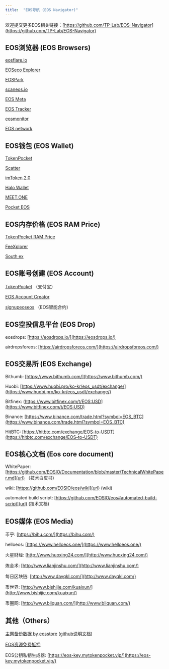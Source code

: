 ```yaml
---
title:  "EOS导航 (EOS Navigator)"
---
```



欢迎提交更多EOS相关链接：[https://github.com/TP-Lab/EOS-Navigator](https://github.com/TP-Lab/EOS-Navigator)


## EOS浏览器 (EOS Browsers)

[eosflare.io](https://eosflare.io/)

[EOSeco Explorer](https://eoseco.com/)

[EOSPark](https://eospark.com/)

[scaneos.io](https://scaneos.io/)

[EOS Meta](https://eosmeta.io/)

[EOS Tracker](https://eostracker.io/)

[eosmonitor](https://eosmonitor.io/)

[EOS network](http://eosnetworkmonitor.io/)



## EOS钱包 (EOS Wallet)

[TokenPocket](https://www.mytokenpocket.vip/)

[Scatter](https://get-scatter.com/)

[imToken 2.0](https://token.im/)

[Halo Wallet](https://halowallet.io/#/)

[MEET.ONE](https://meet.one/)

[Pocket EOS](https://pocketeos.com/#/)



## EOS内存价格 (EOS RAM Price)

[TokenPocket RAM Price](https://dapp.mytokenpocket.vip/ram/index.html)

[FeeXplorer](https://eos.feexplorer.io/)

[South ex](http://southex.com/)



## EOS账号创建 (EOS Account)

[TokenPocket](https://account.mytokenpocket.vip/#/) （支付宝）

[EOS Account Creator](https://eos-account-creator.com/)

[signupeoseos](http://signupeoseos.com/) （EOS智能合约）


## EOS空投信息平台 (EOS Drop)

eosdrops: [https://eosdrops.io/](https://eosdrops.io/)

airdropsforeos: [https://airdropsforeos.com/](https://airdropsforeos.com/)


## EOS交易所 (EOS Exchange)

Bithumb: [https://www.bithumb.com/](https://www.bithumb.com/)

Huobi: [https://www.huobi.pro/ko-kr/eos_usdt/exchange/](https://www.huobi.pro/ko-kr/eos_usdt/exchange/)

Bitfinex: (https://www.bitfinex.com/t/EOS:USD](https://www.bitfinex.com/t/EOS:USD)

Binance: [https://www.binance.com/trade.html?symbol=EOS_BTC](https://www.binance.com/trade.html?symbol=EOS_BTC)

HitBTC: [https://hitbtc.com/exchange/EOS-to-USDT](https://hitbtc.com/exchange/EOS-to-USDT)


## EOS核心文档 (Eos core document)

WhitePaper: [https://github.com/EOSIO/Documentation/blob/master/TechnicalWhitePaper.md](url) （技术白皮书）

wiki: [https://github.com/EOSIO/eos/wiki](url) (wiki)

automated build script: [https://github.com/EOSIO/eos#automated-build-script](url) (技术文档)



## EOS媒体 (EOS Media)

币乎: [https://bihu.com/](https://bihu.com/)

helloeos: [https://www.helloeos.one/](https://www.helloeos.one/)

火星财经: [http://www.huoxing24.com/](http://www.huoxing24.com/)

炼金术: [http://www.lianjinshu.com/](http://www.lianjinshu.com/)

每日区块链: [http://www.dayqkl.com/](http://www.dayqkl.com/)

币世界: [http://www.bishijie.com/kuaixun/](http://www.bishijie.com/kuaixun/)

币圈网: [http://www.biiquan.com/](http://www.biiquan.com/)



## 其他（Others）

[主网备份数据 by eosstore](https://s3-ap-northeast-1.amazonaws.com/eosstorebp/index.html) ([github说明文档](https://github.com/eosstore/eosstore-backup))

[EOS资源免费抵押](https://res.mytokenpocket.vip/#/)

EOS公钥私钥生成器: [https://eos-key.mytokenpocket.vip/](https://eos-key.mytokenpocket.vip/)

